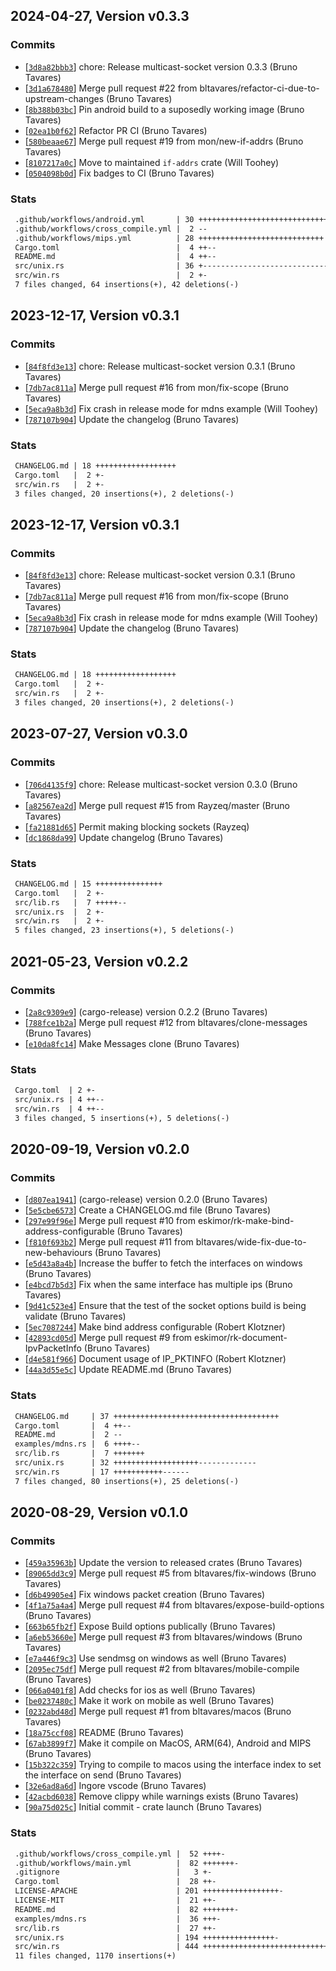 ## 2024-04-27, Version v0.3.3
### Commits
- [[`3d8a82bbb3`](https://github.com/bltavares/multicast-socket/commit/3d8a82bbb3a06632ec2cd23476148f953cd9a934)] chore: Release multicast-socket version 0.3.3 (Bruno Tavares)
- [[`3d1a678480`](https://github.com/bltavares/multicast-socket/commit/3d1a6784804aa8b8b3eec4de38d7745865e8e32d)] Merge pull request #22 from bltavares/refactor-ci-due-to-upstream-changes (Bruno Tavares)
- [[`8b388b03bc`](https://github.com/bltavares/multicast-socket/commit/8b388b03bcbda04c27b6497e6891a9cb6f011665)] Pin android build to a suposedly working image (Bruno Tavares)
- [[`02ea1b0f62`](https://github.com/bltavares/multicast-socket/commit/02ea1b0f6296c3f1caba665f6f9b53e471c26019)] Refactor PR CI (Bruno Tavares)
- [[`580beaae67`](https://github.com/bltavares/multicast-socket/commit/580beaae6779ab3e82370bedd6d417fd8cfc2e2f)] Merge pull request #19 from mon/new-if-addrs (Bruno Tavares)
- [[`8107217a0c`](https://github.com/bltavares/multicast-socket/commit/8107217a0cd2dabc95bb77e8e63abb5c972533f8)] Move to maintained `if-addrs` crate (Will Toohey)
- [[`0504098b0d`](https://github.com/bltavares/multicast-socket/commit/0504098b0d313497cae1e4bd02d84dada77473f7)] Fix badges to CI (Bruno Tavares)

### Stats
```diff
 .github/workflows/android.yml       | 30 ++++++++++++++++++++++++++++++
 .github/workflows/cross_compile.yml |  2 --
 .github/workflows/mips.yml          | 28 ++++++++++++++++++++++++++++
 Cargo.toml                          |  4 ++--
 README.md                           |  4 ++--
 src/unix.rs                         | 36 +-----------------------------------
 src/win.rs                          |  2 +-
 7 files changed, 64 insertions(+), 42 deletions(-)
```


## 2023-12-17, Version v0.3.1
### Commits
- [[`84f8fd3e13`](https://github.com/bltavares/multicast-socket/commit/84f8fd3e13e505b35d9b45a199fd2a2b69a88379)] chore: Release multicast-socket version 0.3.1 (Bruno Tavares)
- [[`7db7ac811a`](https://github.com/bltavares/multicast-socket/commit/7db7ac811a46a475135e028fd0f94f6fc5bba61a)] Merge pull request #16 from mon/fix-scope (Bruno Tavares)
- [[`5eca9a8b3d`](https://github.com/bltavares/multicast-socket/commit/5eca9a8b3defab802715ca8367739ff3955fba7d)] Fix crash in release mode for mdns example (Will Toohey)
- [[`787107b904`](https://github.com/bltavares/multicast-socket/commit/787107b90442855bb153e61d1608f052f6b752c5)] Update the changelog (Bruno Tavares)

### Stats
```diff
 CHANGELOG.md | 18 ++++++++++++++++++
 Cargo.toml   |  2 +-
 src/win.rs   |  2 +-
 3 files changed, 20 insertions(+), 2 deletions(-)
```


## 2023-12-17, Version v0.3.1
### Commits
- [[`84f8fd3e13`](https://github.com/bltavares/multicast-socket/commit/84f8fd3e13e505b35d9b45a199fd2a2b69a88379)] chore: Release multicast-socket version 0.3.1 (Bruno Tavares)
- [[`7db7ac811a`](https://github.com/bltavares/multicast-socket/commit/7db7ac811a46a475135e028fd0f94f6fc5bba61a)] Merge pull request #16 from mon/fix-scope (Bruno Tavares)
- [[`5eca9a8b3d`](https://github.com/bltavares/multicast-socket/commit/5eca9a8b3defab802715ca8367739ff3955fba7d)] Fix crash in release mode for mdns example (Will Toohey)
- [[`787107b904`](https://github.com/bltavares/multicast-socket/commit/787107b90442855bb153e61d1608f052f6b752c5)] Update the changelog (Bruno Tavares)

### Stats
```diff
 CHANGELOG.md | 18 ++++++++++++++++++
 Cargo.toml   |  2 +-
 src/win.rs   |  2 +-
 3 files changed, 20 insertions(+), 2 deletions(-)
```


## 2023-07-27, Version v0.3.0
### Commits
- [[`706d4135f9`](https://github.com/bltavares/multicast-socket/commit/706d4135f9c1609b33dea8becbba5ba8bb1e30aa)] chore: Release multicast-socket version 0.3.0 (Bruno Tavares)
- [[`a82567ea2d`](https://github.com/bltavares/multicast-socket/commit/a82567ea2dbb216c776e09a81120e540ddbe8c90)] Merge pull request #15 from Rayzeq/master (Bruno Tavares)
- [[`fa21881d65`](https://github.com/bltavares/multicast-socket/commit/fa21881d65c8408f4ded74a0c37d25104171e6f7)] Permit making blocking sockets (Rayzeq)
- [[`dc1868da99`](https://github.com/bltavares/multicast-socket/commit/dc1868da991dc30254f7750f9a91c093edf95d5d)] Update changelog (Bruno Tavares)

### Stats
```diff
 CHANGELOG.md | 15 +++++++++++++++
 Cargo.toml   |  2 +-
 src/lib.rs   |  7 +++++--
 src/unix.rs  |  2 +-
 src/win.rs   |  2 +-
 5 files changed, 23 insertions(+), 5 deletions(-)
```


## 2021-05-23, Version v0.2.2
### Commits
- [[`2a8c9309e9`](https://github.com/bltavares/multicast-socket/commit/2a8c9309e924513b0c6f44ade2d03382ed89ff6f)] (cargo-release) version 0.2.2 (Bruno Tavares)
- [[`788fce1b2a`](https://github.com/bltavares/multicast-socket/commit/788fce1b2a84f4ef0e9f88929a5056e4402c5775)] Merge pull request #12 from bltavares/clone-messages (Bruno Tavares)
- [[`e10da8fc14`](https://github.com/bltavares/multicast-socket/commit/e10da8fc14b43904b62b3fa6ad42a4f773bef574)] Make Messages clone (Bruno Tavares)

### Stats
```diff
 Cargo.toml  | 2 +-
 src/unix.rs | 4 ++--
 src/win.rs  | 4 ++--
 3 files changed, 5 insertions(+), 5 deletions(-)
```


## 2020-09-19, Version v0.2.0
### Commits
- [[`d807ea1941`](https://github.com/bltavares/multicast-socket/commit/d807ea19418005c7410d9c3eee426d284b72ee79)] (cargo-release) version 0.2.0 (Bruno Tavares)
- [[`5e5cbe6573`](https://github.com/bltavares/multicast-socket/commit/5e5cbe65733af03f0c45226c3de1046d64982eee)] Create a CHANGELOG.md file (Bruno Tavares)
- [[`297e99f96e`](https://github.com/bltavares/multicast-socket/commit/297e99f96eea320ae6ebfd9bf36cda53e323e083)] Merge pull request #10 from eskimor/rk-make-bind-address-configurable (Bruno Tavares)
- [[`f810f693b2`](https://github.com/bltavares/multicast-socket/commit/f810f693b2030a19565fe104491c43472dd21e81)] Merge pull request #11 from bltavares/wide-fix-due-to-new-behaviours (Bruno Tavares)
- [[`e5d43a8a4b`](https://github.com/bltavares/multicast-socket/commit/e5d43a8a4bef8db6fc7bf4071af66950974d016d)] Increase the buffer to fetch the interfaces on windows (Bruno Tavares)
- [[`e4bcd7b5d3`](https://github.com/bltavares/multicast-socket/commit/e4bcd7b5d36ea6e815c32942adf8bfc5d88e7965)] Fix when the same interface has multiple ips (Bruno Tavares)
- [[`9d41c523e4`](https://github.com/bltavares/multicast-socket/commit/9d41c523e4c29227d7725de5d273c1f4525d2ae6)] Ensure that the test of the socket options build is being validate (Bruno Tavares)
- [[`5ec7087244`](https://github.com/bltavares/multicast-socket/commit/5ec7087244d0811cb059f276a85b3e3afeb6ab72)] Make bind address configurable (Robert Klotzner)
- [[`42893cd05d`](https://github.com/bltavares/multicast-socket/commit/42893cd05df51262d02d585acb21c8a9e90e1c08)] Merge pull request #9 from eskimor/rk-document-IpvPacketInfo (Bruno Tavares)
- [[`d4e581f966`](https://github.com/bltavares/multicast-socket/commit/d4e581f966c2419cf179742c08181228b3eb7d90)] Document usage of IP_PKTINFO (Robert Klotzner)
- [[`44a3d55e5c`](https://github.com/bltavares/multicast-socket/commit/44a3d55e5c25d3bb72150a3de42ff6a0af4da85b)] Update README.md (Bruno Tavares)

### Stats
```diff
 CHANGELOG.md     | 37 +++++++++++++++++++++++++++++++++++++
 Cargo.toml       |  4 ++--
 README.md        |  2 --
 examples/mdns.rs |  6 ++++--
 src/lib.rs       |  7 +++++++
 src/unix.rs      | 32 +++++++++++++++++++-------------
 src/win.rs       | 17 +++++++++++------
 7 files changed, 80 insertions(+), 25 deletions(-)
```


## 2020-08-29, Version v0.1.0
### Commits
- [[`459a35963b`](https://github.com/bltavares/multicast-socket/commit/459a35963b1957d38da1ab946667de7b15e0890a)] Update the version to released crates (Bruno Tavares)
- [[`89065dd3c9`](https://github.com/bltavares/multicast-socket/commit/89065dd3c919c2d636d2348c9f84573e77127fc4)] Merge pull request #5 from bltavares/fix-windows (Bruno Tavares)
- [[`d6b49905e4`](https://github.com/bltavares/multicast-socket/commit/d6b49905e4cb9d265215e14a364df62fd235e43c)] Fix windows packet creation (Bruno Tavares)
- [[`4f1a75a4a4`](https://github.com/bltavares/multicast-socket/commit/4f1a75a4a40ad98d7a743e079349c7e6fceceb18)] Merge pull request #4 from bltavares/expose-build-options (Bruno Tavares)
- [[`663b65fb2f`](https://github.com/bltavares/multicast-socket/commit/663b65fb2f5a3690d8dea7681a1c0a0c5fed2f59)] Expose Build options publically (Bruno Tavares)
- [[`a6eb53660e`](https://github.com/bltavares/multicast-socket/commit/a6eb53660e4ce9bdaf46811799457adb06e0ae2b)] Merge pull request #3 from bltavares/windows (Bruno Tavares)
- [[`e7a446f9c3`](https://github.com/bltavares/multicast-socket/commit/e7a446f9c3121e9e2acf404121163674cdb3123f)] Use sendmsg on windows as well (Bruno Tavares)
- [[`2095ec75df`](https://github.com/bltavares/multicast-socket/commit/2095ec75df798255465d43855770632a4cdda5c5)] Merge pull request #2 from bltavares/mobile-compile (Bruno Tavares)
- [[`066a0401f8`](https://github.com/bltavares/multicast-socket/commit/066a0401f8542f3c58bd509fbeccac845b4cba91)] Add checks for ios as well (Bruno Tavares)
- [[`be0237480c`](https://github.com/bltavares/multicast-socket/commit/be0237480cf7a94397171965f9db7b72eb3632fe)] Make it work on mobile as well (Bruno Tavares)
- [[`0232abd48d`](https://github.com/bltavares/multicast-socket/commit/0232abd48df8b05e914cdcfd1df0c52fb76fcd59)] Merge pull request #1 from bltavares/macos (Bruno Tavares)
- [[`18a75ccf08`](https://github.com/bltavares/multicast-socket/commit/18a75ccf088951c3683a024963e944efcc8a36d8)] README (Bruno Tavares)
- [[`67ab3899f7`](https://github.com/bltavares/multicast-socket/commit/67ab3899f7928c5d78063b224d9aaa8bc4aa95c4)] Make it compile on MacOS, ARM(64), Android and MIPS (Bruno Tavares)
- [[`15b322c359`](https://github.com/bltavares/multicast-socket/commit/15b322c3592e9380da12604ebc0f4497d068e96b)] Trying to compile to macos using the interface index to set the interface on send (Bruno Tavares)
- [[`32e6ad8a6d`](https://github.com/bltavares/multicast-socket/commit/32e6ad8a6d33b5449c2f981f602ceb3e70c3acca)] Ingore vscode (Bruno Tavares)
- [[`42acbd6038`](https://github.com/bltavares/multicast-socket/commit/42acbd6038d7986ae9bdd20279555c047afaf079)] Remove clippy while warnings exists (Bruno Tavares)
- [[`90a75d025c`](https://github.com/bltavares/multicast-socket/commit/90a75d025c121e7017da78f1be83481b88143548)] Initial commit - crate launch (Bruno Tavares)

### Stats
```diff
 .github/workflows/cross_compile.yml |  52 ++++-
 .github/workflows/main.yml          |  82 +++++++-
 .gitignore                          |   3 +-
 Cargo.toml                          |  28 ++-
 LICENSE-APACHE                      | 201 +++++++++++++++++-
 LICENSE-MIT                         |  21 ++-
 README.md                           |  82 +++++++-
 examples/mdns.rs                    |  36 +++-
 src/lib.rs                          |  27 ++-
 src/unix.rs                         | 194 ++++++++++++++++-
 src/win.rs                          | 444 +++++++++++++++++++++++++++++++++++++-
 11 files changed, 1170 insertions(+)
```


